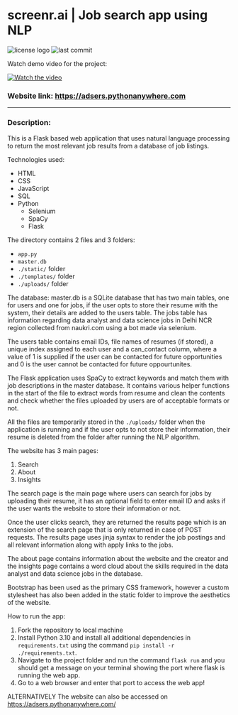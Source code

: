 # screenr.ai | Job search app using NLP
![license logo](https://img.shields.io/github/license/adsers/job-search-app)
![last commit](https://img.shields.io/github/last-commit/adsers/job-search-app)


Watch demo video for the project:

[![Watch the video](https://i9.ytimg.com/vi_webp/2h69fCHPUIU/mq1.webp?sqp=CISn3ZwG-oaymwEmCMACELQB8quKqQMa8AEB-AH-CYAC0AWKAgwIABABGD8gVihyMA8=&rs=AOn4CLD7qP8ln9a97OaS5ngJPaZsOk3mDQ)](https://youtu.be/2h69fCHPUIU)

### Website link: https://adsers.pythonanywhere.com
---
### Description:
This is a Flask based web application that uses natural language processing to return the most relevant job results from a database of job listings.

Technologies used:
- HTML
- CSS
- JavaScript
- SQL
- Python
    - Selenium
    - SpaCy
    - Flask

The directory contains 2 files and 3 folders:

- `app.py`
- `master.db`
- `./static/` folder
- `./templates/` folder
- `./uploads/` folder

The database: master.db is a SQLite database that has two main tables, one for users and one for jobs, if the user opts to store their resume with the system, their details are added to the users table. The jobs table has information regarding data analyst and data science jobs in Delhi NCR region collected from naukri.com using a bot made via selenium.

The users table contains email IDs, file names of resumes (if stored), a unique index assigned to each user and a can_contact column, where a value of 1 is supplied if the user can be contacted for future opportunities and 0 is the user cannot be contacted for future oppourtunites.

The Flask application uses SpaCy to extract keywords and match them with job descriptions in the master database. It contains various helper functions in the start of the file to extract words from resume and clean the contents and check whether the files uploaded by users are of acceptable formats or not.

All the files are temporarily stored in the `./uploads/` folder when the application is running and if the user opts to not store their information, their resume is deleted from the folder after running the NLP algorithm.

The website has 3 main pages:
1. Search
2. About
3. Insights

The search page is the main page where users can search for jobs by uploading their resume, it has an optional field to enter email ID and asks if the user wants the website to store their information or not.

Once the user clicks search, they are returned the results page which is an extension of the search page that is only returned in case of POST requests. The results page uses jinja syntax to render the job postings and all relevant information along with apply links to the jobs.

The about page contains information about the website and the creator and the insights page contains a word cloud about the skills required in the data analyst and data science jobs in the database.

Bootstrap has been used as the primary CSS framework, however a custom stylesheet has also been added in the static folder to improve the aesthetics of the website.

How to run the app:
1. Fork the repository to local machine
2. Install Python 3.10 and install all additional dependencies in `requirements.txt` using the command `pip install -r ./requirements.txt`.
3. Navigate to the project folder and run the command `flask run` and you should get a message on your terminal showing the port where flask is running the web app.
4. Go to a web browser and enter that port to access the web app!

ALTERNATIVELY
The website can also be accessed on https://adsers.pythonanywhere.com/
